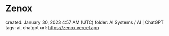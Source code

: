 # Zenox

created: January 30, 2023 4:57 AM (UTC)
folder: AI Systems / AI | ChatGPT
tags: ai, chatgpt
url: https://zenox.vercel.app